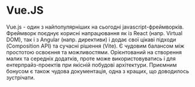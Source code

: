 <h1 id="vuejs" class="text-2xl text-secondary uppercase font-extrabold"> Vue.JS</h1>

Vue.js - один з найпопулярніших на сьогодні javascript-фреймворків. Фреймворк поєднує корисні напрацювання як із React
(напр. Virtual DOM), так і з Angular (напр. директиви) і додає свої цікаві підходи (Composition API) та сучасні рішення (Vite). Є чудовим
балансом між простотою освоєння та можливостями. Орієнтований на створення малих та середніх додатків, проте може
використовуватись і для ентерпрайз-проектів при якісній побудові архітектури. Приємним бонусом є також чудова документація, одна з кращих, що доводилось зустрічати.
